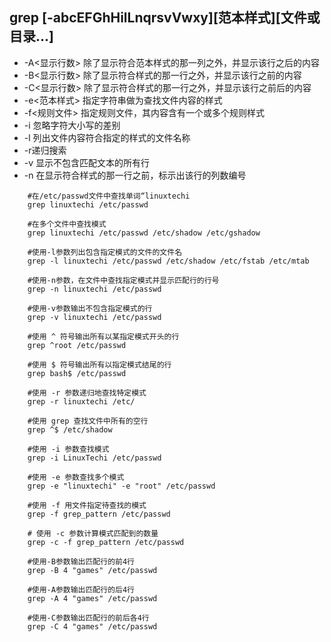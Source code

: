 ## grep [-abcEFGhHilLnqrsvVwxy][范本样式][文件或目录...]
- -A<显示行数> 除了显示符合范本样式的那一列之外，并显示该行之后的内容
- -B<显示行数> 除了显示符合样式的那一行之外，并显示该行之前的内容
- -C<显示行数> 除了显示符合样式的那一行之外，并显示该行之前后的内容
- -e<范本样式> 指定字符串做为查找文件内容的样式
- -f<规则文件> 指定规则文件，其内容含有一个或多个规则样式
- -i 忽略字符大小写的差别
- -l 列出文件内容符合指定的样式的文件名称
- -r递归搜索
- -v 显示不包含匹配文本的所有行
- -n 在显示符合样式的那一行之前，标示出该行的列数编号
```
    #在/etc/passwd文件中查找单词“linuxtechi
    grep linuxtechi /etc/passwd 

    #在多个文件中查找模式
    grep linuxtechi /etc/passwd /etc/shadow /etc/gshadow

    #使用-l参数列出包含指定模式的文件的文件名  
    grep -l linuxtechi /etc/passwd /etc/shadow /etc/fstab /etc/mtab

    #使用-n参数，在文件中查找指定模式并显示匹配行的行号
    grep -n linuxtechi /etc/passwd

    #使用-v参数输出不包含指定模式的行
    grep -v linuxtechi /etc/passwd

    #使用 ^ 符号输出所有以某指定模式开头的行
    grep ^root /etc/passwd

    #使用 $ 符号输出所有以指定模式结尾的行
    grep bash$ /etc/passwd

    #使用 -r 参数递归地查找特定模式
    grep -r linuxtechi /etc/

    #使用 grep 查找文件中所有的空行
    grep ^$ /etc/shadow

    #使用 -i 参数查找模式
    grep -i LinuxTechi /etc/passwd

    #使用 -e 参数查找多个模式
    grep -e "linuxtechi" -e "root" /etc/passwd

    #使用 -f 用文件指定待查找的模式
    grep -f grep_pattern /etc/passwd

    # 使用 -c 参数计算模式匹配到的数量
    grep -c -f grep_pattern /etc/passwd

    #使用-B参数输出匹配行的前4行
    grep -B 4 "games" /etc/passwd

    #使用-A参数输出匹配行的后4行
    grep -A 4 "games" /etc/passwd

    #使用-C参数输出匹配行的前后各4行
    grep -C 4 "games" /etc/passwd
```